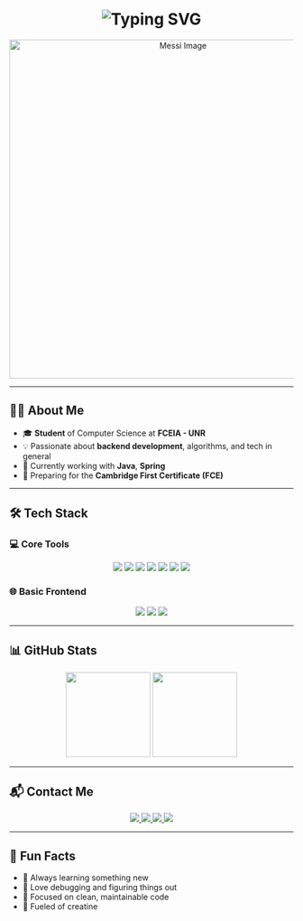 <h1 align="center">
  <img src="https://readme-typing-svg.herokuapp.com?font=Fira+Code&size=30&pause=1000&color=00F7FF&center=true&vCenter=true&width=600&lines=Hey+there!+👋+I'm+Santiago+Prato" alt="Typing SVG" />
</h1>

<p align="center">
  <img src="https://www.clarin.com/2022/12/27/kv5Hufw_s_1256x620__1.jpg" alt="Messi Image" width="600"/>
</p>

---

## 🧑‍💻 About Me

- 🎓 **Student** of Computer Science at **FCEIA - UNR**
- 💡 Passionate about **backend development**, algorithms, and tech in general
- 🚀 Currently working with **Java**, **Spring**
- 📘 Preparing for the **Cambridge First Certificate (FCE)**

---

## 🛠️ Tech Stack

### 💻 Core Tools
<p align="center">
  <img src="https://img.shields.io/badge/Java-ED8B00?style=for-the-badge&logo=java&logoColor=white"/>
  <img src="https://img.shields.io/badge/Spring-6DB33F?style=for-the-badge&logo=spring&logoColor=white"/>
  <img src="https://img.shields.io/badge/Maven-C71A36?style=for-the-badge&logo=apache-maven&logoColor=white"/>
  <img src="https://img.shields.io/badge/Gradle-02303A?style=for-the-badge&logo=gradle&logoColor=white"/>
  <img src="https://img.shields.io/badge/Git-F05032?style=for-the-badge&logo=git&logoColor=white"/>
  <img src="https://img.shields.io/badge/SQL-4479A1?style=for-the-badge&logo=postgresql&logoColor=white"/>
  <img src="https://img.shields.io/badge/NoSQL-4DB33D?style=for-the-badge&logo=mongodb&logoColor=white"/>
</p>

### 🌐 Basic Frontend
<p align="center">
  <img src="https://img.shields.io/badge/HTML-E34F26?style=for-the-badge&logo=html5&logoColor=white"/>
  <img src="https://img.shields.io/badge/CSS-1572B6?style=for-the-badge&logo=css3&logoColor=white"/>
  <img src="https://img.shields.io/badge/JavaScript-F7DF1E?style=for-the-badge&logo=javascript&logoColor=black"/>
</p>

---

## 📊 GitHub Stats

<p align="center">
  <img src="https://github-readme-stats.vercel.app/api?username=santiagoPrato&show_icons=true&theme=tokyonight&hide_border=true&rank_icon=github" height="150"/>
  <img src="https://github-readme-stats.vercel.app/api/top-langs/?username=santiagoPrato&layout=compact&theme=tokyonight&hide_border=true" height="150"/>
</p>

---

## 📬 Contact Me

<p align="center">
  <a href="https://www.instagram.com/_prat0" target="_blank">
    <img src="https://img.shields.io/badge/Instagram-%23E4405F?style=for-the-badge&logo=instagram&logoColor=white" />
  </a>
  <a href="https://github.com/_prat0" target="_blank">
    <img src="https://img.shields.io/badge/GitHub-%23121011?style=for-the-badge&logo=github&logoColor=white" />
  </a>
  <a href="https://www.linkedin.com/in/santiago-prato-157a61280/" target="_blank">
    <img src="https://img.shields.io/badge/LinkedIn-0077B5?style=for-the-badge&logo=linkedin&logoColor=white" />
  </a>
  <a href="mailto:santiagopratoprofesional@gmail.com" target="_blank">
    <img src="https://img.shields.io/badge/Gmail-D14836?style=for-the-badge&logo=gmail&logoColor=white" />
  </a>
</p>

---

## 🎯 Fun Facts

- 🌱 Always learning something new
- 🔎 Love debugging and figuring things out
- 🎯 Focused on clean, maintainable code
- 💪 Fueled of creatine

